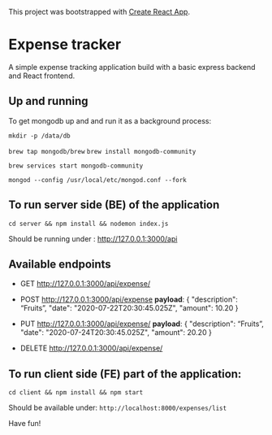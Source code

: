This project was bootstrapped with [Create React App](https://github.com/facebook/create-react-app).

# Expense tracker


 A simple expense tracking application build with a basic express backend and React frontend.

## Up and running

 To get mongodb up and  and run it as a background process:

`mkdir -p /data/db`

`brew tap mongodb/brew`
`brew install mongodb-community`

`brew services start mongodb-community`

`mongod --config /usr/local/etc/mongod.conf --fork`


## To run server side (BE) of the application

`cd server && npm install && nodemon index.js`

Should be running under : http://127.0.0.1:3000/api

## Available endpoints

- GET http://127.0.0.1:3000/api/expense/<ID>

- POST http://127.0.0.1:3000/api/expense
**payload**:
{
    "description": “Fruits”,
    "date": "2020-07-22T20:30:45.025Z",
    "amount": 10.20
}

- PUT http://127.0.0.1:3000/api/expense/<ID>
**payload**:
{
    "description": “Fruits”,
    "date": "2020-07-24T20:30:45.025Z",
    "amount": 20.20
}
- DELETE http://127.0.0.1:3000/api/expense/<ID>


## To run client side (FE) part of the application:

`cd client && npm install && npm start`

Should be available under:  `http://localhost:8000/expenses/list`


Have fun!

